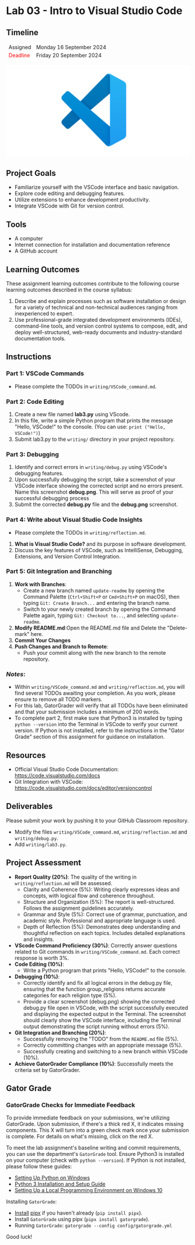 
# Lab 03 - Intro to Visual Studio Code

## Timeline
<table>
  <thead>
      <td style="text-align:left;">Assigned</td>
      <td style="text-align:left;">Monday 16 September 2024</td>
  </thead>
  <tfoot>
      <td style="text-align:left; color: red;">Deadline</td>
      <td style="text-align:left;">Friday 20 September 2024</td>
  </tfoot>
</table>

![Lab 3 Assignment](https://github.com/allegheny-college-cmpsc-104-Fall-2024/lab03/blob/main/graphics/vscode.png)

## Project Goals
- Familiarize yourself with the VSCode interface and basic navigation.
- Explore code editing and debugging features.
- Utilize extensions to enhance development productivity.
- Integrate VSCode with Git for version control.

## Tools
- A computer
- Internet connection for installation and documentation reference
- A GitHub account

## Learning Outcomes
These assignment learning outcomes contribute to the following course learning outcomes described in the course syllabus:

1. Describe and explain processes such as software installation or design for a variety of technical and non-technical audiences ranging from inexperienced to expert.
2. Use professional-grade integrated development environments (IDEs), command-line tools, and version control systems to compose, edit, and deploy well-structured, web-ready documents and industry-standard documentation tools.

## Instructions

### Part 1: VSCode Commands
- Please complete the TODOs in `writing/VSCode_command.md`.

### Part 2: Code Editing
1. Create a new file named **lab3.py** using VScode.
2. In this file, write a simple Python program that prints the message "Hello, VSCode!" to the console. (You can use: `print ("Hello, VSCode!")`)
3. Submit lab3.py to the `writing/` directory in your project repository.

### Part 3: Debugging
1. Identify and correct errors in `writing/debug.py` using VSCode's debugging features.
3. Upon successfully debugging the script, take a screenshot of your VSCode interface showing the corrected script and no errors present. Name this screenshot **debug.png**. This will serve as proof of your successful debugging process
2. Submit the corrected **debug.py** file and the **debug.png** screenshot.

### Part 4: Write about Visual Studio Code Insights
- Please complete the TODOs in `writing/reflection.md`.
1. **What is Visual Studio Code?** and its purpose in software development.
2. Discuss the key features of VSCode, such as IntelliSense, Debugging, Extensions, and Version Control Integration.

### Part 5: Git Integration and Branching
1. **Work with Branches**:
   - Create a new branch named `update-readme` by opening the Command Palette (`Ctrl+Shift+P` or `Cmd+Shift+P` on macOS), then typing `Git: Create Branch...` and entering the branch name.
   - Switch to your newly created branch by opening the Command Palette again, typing `Git: Checkout to...`, and selecting `update-readme`.
2. **Modify README.md**:Open the README.md file and Delete the "Delete-mark" here.
3. **Commit Your Changes**
4. **Push Changes and Branch to Remote**:
   - Push your commit along with the new branch to the remote repository.

### _Notes_: 
- Within `writing/VSCode_command.md` and `writing/reflection.md`, you will find several TODOs awaiting your completion. As you work, please ensure to remove all TODO markers. 
- For this lab, GatorGrader will verify that all TODOs have been eliminated and that your submission includes a minimum of 200 words.
- To complete part 2, first make sure that Python3 is installed by typing `python --version` into the Terminal in VSCode to verify your current version. If Python is not installed, refer to the instructions in the "Gator Grade" section of this assignment for guidance on installation.

## Resources
- Official Visual Studio Code Documentation: https://code.visualstudio.com/docs
- Git Integration with VSCode: https://code.visualstudio.com/docs/editor/versioncontrol

## Deliverables
Please submit your work by pushing it to your GitHub Classroom repository.
- Modify the files `writing/VSCode_command.md`, `writing/reflection.md` and `writing/debug.py`.
- Add `writing/lab3.py`.


## Project Assessment
- **Report Quality (20%)**: The quality of the writing in `writing/reflection.md` will be assessed.
    - Clarity and Coherence (5%): Writing clearly expresses ideas and concepts, with logical flow and coherence throughout.
    - Structure and Organization (5%): The report is well-structured. Follows the assignment guidelines accurately.
    - Grammar and Style (5%): Correct use of grammar, punctuation, and academic style. Professional and appropriate language is used.
    - Depth of Reflection (5%): Demonstrates deep understanding and thoughtful reflection on each topics. Includes detailed explanations and insights.
- **VScode Command Proficiency (30%)**: Correctly answer questions related to Git commands in `writing/VSCode_command.md`. Each correct response is worth 3%.
- **Code Editing (10%)**: 
    - Write a Python program that prints "Hello, VSCode!" to the console.
- **Debugging (10%)**: 
    - Correctly identify and fix all logical errors in the debug.py file, ensuring that the function group_religions returns accurate categories for each religion type (5%).
    - Provide a clear screenshot (debug.png) showing the corrected debug.py file open in VSCode, with the script successfully executed and displaying the expected output in the Terminal. The screenshot should clearly show the VSCode interface, including the Terminal output demonstrating the script running without errors (5%).
- **Git Integration and Branching (20%)**:
    - Successfully removing the "TODO" from the `README.md` file (5%).
    - Correctly committing changes with an appropriate message (5%).
    - Successfully creating and switching to a new branch within VSCode (10%).
- **Achieve GatorGrader Compliance (10%)**: Successfully meets the criteria set by GatorGrader.

## Gator Grade
### GatorGrade Checks for Immediate Feedback

To provide immediate feedback on your submissions, we're utilizing GatorGrade. Upon submission, if there's a thick red X, it indicates missing components. This X will turn into a green check mark once your submission is complete. For details on what's missing, click on the red X.

To meet the lab assignment's baseline writing and commit requirements, you can use the department's `GatorGrade` tool. Ensure Python3 is installed on your computer (check with `python --version`). If Python is not installed, please follow these guides:

- [Setting Up Python on Windows](https://realpython.com/lessons/python-windows-setup/)
- [Python 3 Installation and Setup Guide](https://realpython.com/installing-python/)
- [Setting Up a Local Programming Environment on Windows 10](https://www.digitalocean.com/community/tutorials/how-to-install-python-3-and-set-up-a-local-programming-environment-on-windows-10)

Installing `GatorGrade`:

- [Install](https://pipx.pypa.io/stable/) [pipx](https://pipx.pypa.io/stable/) if you haven't already (`pip install pipx`).
- Install `GatorGrade` using pipx (`pipx install gatorgrade`).
- Running `GatorGrade`:
 `gatorgrade --config config/gatorgrade.yml`

Good luck!
